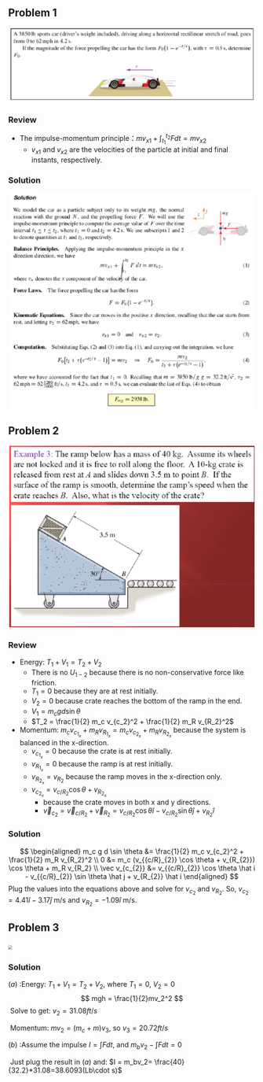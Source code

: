 ## Problem 1

<div style="text-align:center">
  <img src="https://github.com/leishi23/Dynamics_TA/blob/main/Discussion_5_1_Sol/Screenshot%202023-10-24%20221549.png?raw=true" width="500"/>   
</div>


### Review

- The impulse-momentum principle：$mv_{x1} + \int_{t_1}^{t_2} F dt = mv_{x2}$
  - $v_{x1}$ and $v_{x2}$ are the velocities of the particle at initial and final instants, respectively.

<!-- Page Seg -->
<div style="page-break-after: always;"></div>

### Solution
<div style="text-align:center">
  <img src="https://github.com/leishi23/Dynamics_TA/blob/main/Discussion_5_1_Sol/Screenshot%202023-10-24%20223813.png?raw=true" />   
</div>

<!-- Page Seg -->
<div style="page-break-after: always;"></div>

## Problem 2

<div style="text-align:center">
  <img src="https://github.com/leishi23/Dynamics_TA/blob/main/Discussion_5_1_Sol/Screenshot%202023-10-24%20224047.png?raw=true" width="500"/>   
</div>

### Review
- Energy: $T_1 + V_1 = T_2 + V_2$
  - There is no $U_{1-2}$ because there is no non-conservative force like friction.
  - $T_1 = 0$ because they are at rest initially.
  - $V_2 = 0$ because crate reaches the bottom of the ramp in the end.
  - $V_1 = m_c g d \sin \theta$ 
  - $T_2 = \frac{1}{2} m_c v_{c_2}^2 + \frac{1}{2} m_R v_{R_2}^2$
- Momentum: $m_c v_{c_{1_x}} + m_R v_{R_{1_x}} = m_c v_{c_{2_x}} + m_R v_{R_{2_x}}$ because the system is balanced in the x-direction.
  - $v_{c_{1_x}} = 0$ because the crate is at rest initially.
  - $v_{R_{1_x}} = 0$ because the ramp is at rest initially.
  - $v_{R_{2_x}} = v_{R_{2}}$ because the ramp moves in the x-direction only.
  - $v_{c_{2_x}} = v_{{c/R}_{2}} \cos \theta + v_{R_{2_x}}$ 
    - because the crate moves in both x and y directions.
    - $\vec v_{c_{2}} = \vec v_{c/R_{2}} + \vec v_{R_{2}} = v_{{c/R}_{2}} \cos \theta \hat i - v_{{c/R}_{2}} \sin \theta \hat j + v_{R_{2}} \hat i$

### Solution

$$ 
\begin{aligned}
m_c g d \sin \theta &= \frac{1}{2} m_c v_{c_2}^2 + \frac{1}{2} m_R v_{R_2}^2 \\
0 &= m_c (v_{{c/R}_{2}} \cos \theta + v_{R_{2}}) \cos \theta + m_R v_{R_2} \\
\vec v_{c_{2}} &= v_{{c/R}_{2}} \cos \theta \hat i - v_{{c/R}_{2}} \sin \theta \hat j + v_{R_{2}} \hat i
\end{aligned}
$$
Plug the values into the equations above and solve for $v_{c_2}$ and $v_{R_2}$. So, $v_{c_2} = 4.41 \hat{i} - 3.17 \hat{j}\text{ m/s}$ and $v_{R_2} = -1.09 \hat{i}\text{ m/s}$.

## Problem 3

<img src="D:\UWM\Dynamics_TA\Discussion_5_1_Sol\Problem3.png" style="zoom: 50%;" />

### Solution

$(a)$ :Energy: $T_1+V_1=T_2+V_2$, where $T_1=0$, $V_2=0$
$$
mgh = \frac{1}{2}mv_2^2
$$
​	Solve to get: $v_2=31.08ft/s$

​	Momentum: $mv_2=(m_c+m)v_3$, so $v_3=20.72ft/s$

$(b)$ :Assume the impulse $I = \int Fdt$, and $m_bv_2-\int Fdt=0$

​	Just plug the result in $(a)$ and: $I = m_bv_2= \frac{40}{32.2}*31.08=38.6093(Lb\cdot s)$

